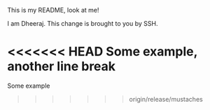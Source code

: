 This is my README, look at me!

I am Dheeraj. This change is brought to you by SSH.

<<<<<<< HEAD
 Some example, another line break
=======
Some example
>>>>>>> origin/release/mustaches
